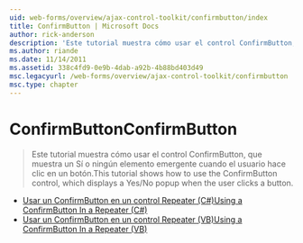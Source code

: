 ```yaml
---
uid: web-forms/overview/ajax-control-toolkit/confirmbutton/index
title: ConfirmButton | Microsoft Docs
author: rick-anderson
description: 'Este tutorial muestra cómo usar el control ConfirmButton, que muestra un Sí o ningún elemento emergente cuando el usuario hace clic en un botón.'
ms.author: riande
ms.date: 11/14/2011
ms.assetid: 338c4fd9-0e9b-4dab-a92b-4b88bd403d49
msc.legacyurl: /web-forms/overview/ajax-control-toolkit/confirmbutton
msc.type: chapter
---
```

<a name="confirmbutton"></a><span data-ttu-id="a0f2f-103">ConfirmButton</span><span class="sxs-lookup"><span data-stu-id="a0f2f-103">ConfirmButton</span></span>
====================
> <span data-ttu-id="a0f2f-104">Este tutorial muestra cómo usar el control ConfirmButton, que muestra un Sí o ningún elemento emergente cuando el usuario hace clic en un botón.</span><span class="sxs-lookup"><span data-stu-id="a0f2f-104">This tutorial shows how to use the ConfirmButton control, which displays a Yes/No popup when the user clicks a button.</span></span>


- [<span data-ttu-id="a0f2f-105">Usar un ConfirmButton en un control Repeater (C#)</span><span class="sxs-lookup"><span data-stu-id="a0f2f-105">Using a ConfirmButton In a Repeater (C#)</span></span>](using-a-confirmbutton-in-a-repeater-cs.md)
- [<span data-ttu-id="a0f2f-106">Usar un ConfirmButton en un control Repeater (VB)</span><span class="sxs-lookup"><span data-stu-id="a0f2f-106">Using a ConfirmButton In a Repeater (VB)</span></span>](using-a-confirmbutton-in-a-repeater-vb.md)
